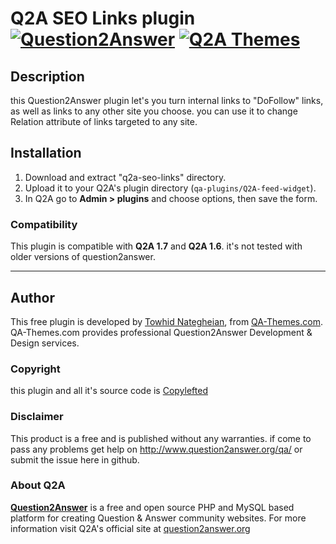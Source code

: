 # Q2A SEO Links plugin [![Question2Answer](http://qa-themes.com/files/q2a-logo.png)](http://www.question2answer.org/) [![Q2A Themes](http://qa-themes.com/files/qa-logo.jpg)](http://qa-themes.com/)

## Description
this Question2Answer plugin let's you turn internal links to "DoFollow" links, as well as links to any other site you choose. you can use it to change Relation attribute of links targeted to any site.

## Installation
1. Download and extract "q2a-seo-links" directory.
2. Upload it to your Q2A's plugin directory (`qa-plugins/Q2A-feed-widget`).
3. In Q2A go to **Admin > plugins** and choose options, then save the form.

### Compatibility
This plugin is compatible with **Q2A 1.7** and **Q2A 1.6**. it's not tested with older versions of question2answer.
___
## Author
This free plugin is developed by [Towhid Nategheian](http://TowhidN.com "Towhid"), from [QA-Themes.com](http://QA-Themes.com "Q&A Theme Design"). QA-Themes.com provides professional Question2Answer Development & Design services. 

### Copyright
this plugin and all it's source code is [Copylefted](http://en.wikipedia.org/wiki/Copyleft)

### Disclaimer
This product is a free and is published without any warranties. if come to pass any problems get help on http://www.question2answer.org/qa/ or submit the issue here in github.

### About Q2A
**[Question2Answer](http://qa-themes.com/question2answer "Question2Answer Features")** is a free and open source PHP and MySQL based platform for creating Question & Answer community websites. For more information visit Q2A's official site at [question2answer.org](http://www.question2answer.org/)
